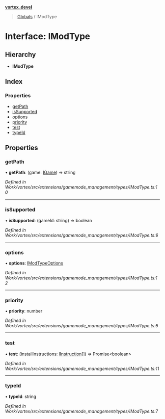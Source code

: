 **[vortex_devel](../README.md)**

> [Globals](../globals.md) / IModType

# Interface: IModType

## Hierarchy

* **IModType**

## Index

### Properties

* [getPath](imodtype.md#getpath)
* [isSupported](imodtype.md#issupported)
* [options](imodtype.md#options)
* [priority](imodtype.md#priority)
* [test](imodtype.md#test)
* [typeId](imodtype.md#typeid)

## Properties

### getPath

•  **getPath**: (game: [IGame](igame.md)) => string

*Defined in Work/vortex/src/extensions/gamemode_management/types/IModType.ts:10*

___

### isSupported

•  **isSupported**: (gameId: string) => boolean

*Defined in Work/vortex/src/extensions/gamemode_management/types/IModType.ts:9*

___

### options

•  **options**: [IModTypeOptions](imodtypeoptions.md)

*Defined in Work/vortex/src/extensions/gamemode_management/types/IModType.ts:12*

___

### priority

•  **priority**: number

*Defined in Work/vortex/src/extensions/gamemode_management/types/IModType.ts:8*

___

### test

•  **test**: (installInstructions: [IInstruction](iinstruction.md)[]) => Promise\<boolean>

*Defined in Work/vortex/src/extensions/gamemode_management/types/IModType.ts:11*

___

### typeId

•  **typeId**: string

*Defined in Work/vortex/src/extensions/gamemode_management/types/IModType.ts:7*
